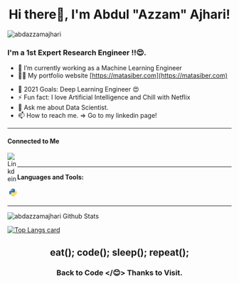 <!--
**abdazzamajhari/abdazzamajhari** is a ✨ _special_ ✨ repository because its `README.md` (this file) appears on your GitHub profile.

Here are some ideas to get you started:

- 🔭 I’m currently working on ...
- 🌱 I’m currently learning ...
- 👯 I’m looking to collaborate on ...
- 🤔 I’m looking for help with ...
- 💬 Ask me about ...
- 📫 How to reach me: ...
- 😄 Pronouns: ...
- ⚡ Fun fact: ...
-->

<h1 align="center">Hi there👋, I'm Abdul "Azzam" Ajhari!</h1>

<p align="left"> <img src="https://komarev.com/ghpvc/?username=easinwebpro&label=Views&color=brightgreen&style=plastic" alt="abdazzamajhari" /> </p>

### I'm a 1st Expert Research Engineer !!😍.
- 🔭 I’m currently working as a Machine Learning Engineer
- 👨‍💻 My portfolio website [https://matasiber.com](https://matasiber.com)
<!-- - 🌱 I’m currently learning everything 🤣 -->
- 🥅 2021 Goals: Deep Learning Engineer 😍
- ⚡ Fun fact: I love Artificial Intelligence and Chill with Netflix
- 💬 Ask me about Data Scientist.
- 📫 How to reach me. => Go to my linkedin page!

<hr/>

#### Connected to Me

<a href="https://linkedin.com/in/abdazzamajhari">
  <img align="left" alt="Linkdein" width="22px" src="https://avatars.githubusercontent.com/u/357098?s=200&v=4" />
</a>

<br/>
<hr/>

**Languages and Tools:**  

<code><a href="https://www.python.org/" target="_blank"><img height="25" src="https://raw.githubusercontent.com/github/explore/80688e429a7d4ef2fca1e82350fe8e3517d3494d/topics/python/python.png"></a></code>

<hr/>


<img width="550" alt="abdazzamajhari Github Stats" src="https://github-readme-stats.vercel.app/api?username=abdazzamajhari&show_icons=true"/>

[![Top Langs card](https://github-readme-stats.vercel.app/api/top-langs/?username=abdazzamajhari&card_width=550)](https://matasiber.com/)

<div align="center">

## eat(); code(); sleep(); repeat();

### Back to Code </😊> Thanks to Visit.

</div>


<!-- node icon svg

https://raw.githubusercontent.com/devicons/devicon/master/icons/nodejs/nodejs-original-wordmark.svg 
 -->
